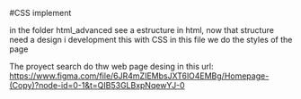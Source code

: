 #CSS implement

in the folder html_advanced see a estructure in html, now that structure need a design i development this with CSS in this file we do the styles of the page

The proyect search do thw web page desing in this url: https://www.figma.com/file/6JR4mZIEMbsJXT6lO4EMBg/Homepage-(Copy)?node-id=0-1&t=QIB53GLBxpNqewYJ-0